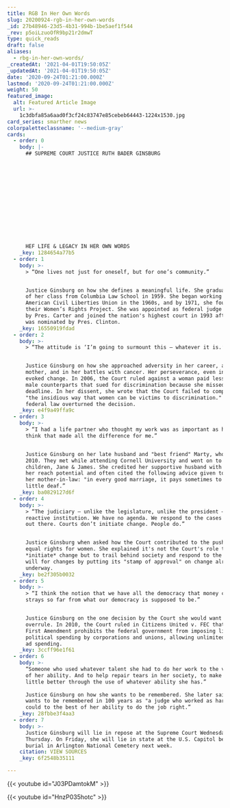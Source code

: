 ```yaml
---
title: RGB In Her Own Words
slug: 20200924-rgb-in-her-own-words
_id: 27b48946-23d5-4b31-994b-1be5aef1f544
_rev: p5oiLzuoOfR9bp21r2dmwT
type: quick_reads
draft: false
aliases:
  - rbg-in-her-own-words/
_createdAt: '2021-04-01T19:50:05Z'
_updatedAt: '2021-04-01T19:50:05Z'
date: '2020-09-24T01:21:00.000Z'
lastmod: '2020-09-24T01:21:00.000Z'
weight: 50
featured_image:
  alt: Featured Article Image
  url: >-
    1c3dbfa85a6aad0f3cf24c83747e85cebeb64443-1224x1530.jpg
card_series: smarther news
colorpaletteclassname: '--medium-gray'
cards:
  - order: 0
    body: |-
      ## SUPREME COURT JUSTICE RUTH BADER GINSBURG





        
        
        
        
        
        
        


      HEF LIFE & LEGACY IN HER OWN WORDS
    _key: 1284654a77b5
  - order: 1
    body: >-
      > “One lives not just for oneself, but for one’s community.”


      Justice Ginsburg on how she defines a meaningful life. She graduated top
      of her class from Columbia Law School in 1959. She began working with the
      American Civil Liberties Union in the 1960s, and by 1971, she founded
      their Women’s Rights Project. She was appointed as federal judge in 1980
      by Pres. Carter and joined the nation's highest court in 1993 after she
      was nominated by Pres. Clinton.
    _key: 16550919fdad
  - order: 2
    body: >-
      > “The attitude is ‘I’m going to surmount this – whatever it is.’”


      Justice Ginsburg on how she approached adversity in her career, as a
      mother, and in her battles with cancer. Her perseverance, even in defeat,
      evoked change. In 2006, the Court ruled against a woman paid less than her
      male counterparts that sued for discrimination because she missed a
      deadline. In her dissent, she wrote that the Court failed to comprehend
      "the insidious way that women can be victims to discrimination." A 2009
      federal law overturned the decision.
    _key: e4f9a49ffa9c
  - order: 3
    body: >-
      > “I had a life partner who thought my work was as important as his, and I
      think that made all the difference for me.”


      Justice Ginsburg on her late husband and "best friend" Marty, who died in
      2010. They met while attending Cornell University and went on to have two
      children, Jane & James. She credited her supportive husband with helping
      her reach potential and often cited the following advice given to her by
      her mother-in-law: "in every good marriage, it pays sometimes to be a
      little deaf.”
    _key: ba0829127d6f
  - order: 4
    body: >-
      > “The judiciary – unlike the legislature, unlike the president – is a
      reactive institution. We have no agenda. We respond to the cases that are
      out there. Courts don’t initiate change. People do.”


      Justice Ginsburg when asked how the Court contributed to the push for
      equal rights for women. She explained it's not the Court's role to
      *initiate* change but to trail behind society and respond to the people's
      will for changes by putting its "stamp of approval" on change already
      underway.
    _key: be2f305b0032
  - order: 5
    body: >-
      > “I think the notion that we have all the democracy that money can buy
      strays so far from what our democracy is supposed to be.”


      Justice Ginsburg on the one decision by the Court she would want to
      overrule. In 2010, the Court ruled in Citizens United v. FEC that the
      First Amendment prohibits the federal government from imposing limits on
      political spending by corporations and unions, allowing unlimited campaign
      ad spending.
    _key: 3ccff96e1f61
  - order: 6
    body: >-
      “Someone who used whatever talent she had to do her work to the very best
      of her ability. And to help repair tears in her society, to make things a
      little better through the use of whatever ability she has.”  
        
      Justice Ginsburg on how she wants to be remembered. She later said she
      wants to be remembered in 100 years as "a judge who worked as hard as she
      could to the best of her ability to do the job right.”
    _key: 28fbbe3f4aa3
  - order: 7
    body: >-
      Justice Ginsburg will lie in repose at the Supreme Court Wednesday and
      Thursday. On Friday, she will lie in state at the U.S. Capitol before her
      burial in Arlington National Cemetery next week.
    citation: VIEW SOURCES
    _key: 6f2548b35111

---
```

{{< youtube id="J03PDamtokM" >}}

{{< youtube id="HnzP035hotc" >}}